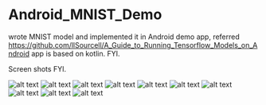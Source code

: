 # Android_MNIST_Demo
wrote MNIST model and implemented it in Android demo app, referred https://github.com/llSourcell/A_Guide_to_Running_Tensorflow_Models_on_Android
app is based on kotlin. FYI.

Screen shots FYI.

![alt text](https://raw.githubusercontent.com/Audhil/Android_MNIST_Demo/master/images/one.png)
![alt text](https://raw.githubusercontent.com/Audhil/Android_MNIST_Demo/master/images/two.png)
![alt text](https://raw.githubusercontent.com/Audhil/Android_MNIST_Demo/master/images/three.png)
![alt text](https://raw.githubusercontent.com/Audhil/Android_MNIST_Demo/master/images/four.png)
![alt text](https://raw.githubusercontent.com/Audhil/Android_MNIST_Demo/master/images/five.png)
![alt text](https://raw.githubusercontent.com/Audhil/Android_MNIST_Demo/master/images/six.png)
![alt text](https://raw.githubusercontent.com/Audhil/Android_MNIST_Demo/master/images/seven.png)
![alt text](https://raw.githubusercontent.com/Audhil/Android_MNIST_Demo/master/images/eight.png)
![alt text](https://raw.githubusercontent.com/Audhil/Android_MNIST_Demo/master/images/nine.png)
![alt text](https://raw.githubusercontent.com/Audhil/Android_MNIST_Demo/master/images/zero.png)
